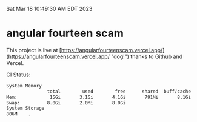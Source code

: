 Sat Mar 18 10:49:30 AM EDT 2023

# angular fourteen scam


This project is live at [https://angularfourteenscam.vercel.app/](https://angularfourteenscam.vercel.app/ "dog!") thanks to Github and Vercel.

CI Status: 

```bash
System Memory
               total        used        free      shared  buff/cache   available
Mem:            15Gi       3.1Gi       4.1Gi       791Mi       8.1Gi        11Gi
Swap:          8.0Gi       2.0Mi       8.0Gi
System Storage
806M	.
